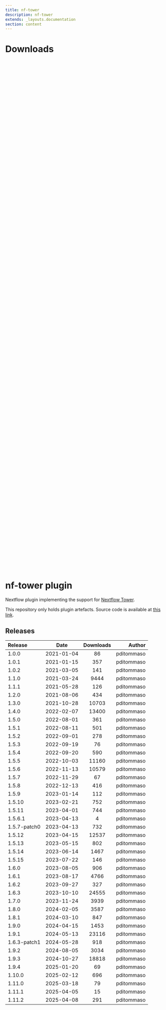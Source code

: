 ```yaml
---
title: nf-tower
description: nf-tower
extends: _layouts.documentation
section: content
---
```


# Downloads

<div style="position: relative; height:40vh; width:80vw">
    <canvas id="releases"></canvas>
</div>
<script type="module" src="nf-plugin-stats/docs/nf-tower/nf-tower.js"></script>

# nf-tower plugin

Nextflow plugin implementing the support for [Nextflow Tower](https://tower.nf/). 

This repository only holds plugin artefacts. Source code is available at [this link](https://github.com/nextflow-io/nextflow/tree/master/plugins/nf-tower). 


## Releases

| Release                               |                       Date                       |                   Downloads                    |                           Author |
| :------------ |:------------------------------------------------:|:----------------------------------------------:|---------------------------------:|
 |  1.0.0                                               | 2021-01-04                                          | 86                                                 | pditommaso                                         |
 |  1.0.1                                               | 2021-01-15                                          | 357                                                | pditommaso                                         |
 |  1.0.2                                               | 2021-03-05                                          | 141                                                | pditommaso                                         |
 |  1.1.0                                               | 2021-03-24                                          | 9444                                               | pditommaso                                         |
 |  1.1.1                                               | 2021-05-28                                          | 126                                                | pditommaso                                         |
 |  1.2.0                                               | 2021-08-06                                          | 434                                                | pditommaso                                         |
 |  1.3.0                                               | 2021-10-28                                          | 10703                                              | pditommaso                                         |
 |  1.4.0                                               | 2022-02-07                                          | 13400                                              | pditommaso                                         |
 |  1.5.0                                               | 2022-08-01                                          | 361                                                | pditommaso                                         |
 |  1.5.1                                               | 2022-08-11                                          | 501                                                | pditommaso                                         |
 |  1.5.2                                               | 2022-09-01                                          | 278                                                | pditommaso                                         |
 |  1.5.3                                               | 2022-09-19                                          | 76                                                 | pditommaso                                         |
 |  1.5.4                                               | 2022-09-20                                          | 590                                                | pditommaso                                         |
 |  1.5.5                                               | 2022-10-03                                          | 11160                                              | pditommaso                                         |
 |  1.5.6                                               | 2022-11-13                                          | 10579                                              | pditommaso                                         |
 |  1.5.7                                               | 2022-11-29                                          | 67                                                 | pditommaso                                         |
 |  1.5.8                                               | 2022-12-13                                          | 416                                                | pditommaso                                         |
 |  1.5.9                                               | 2023-01-14                                          | 112                                                | pditommaso                                         |
 |  1.5.10                                              | 2023-02-21                                          | 752                                                | pditommaso                                         |
 |  1.5.11                                              | 2023-04-01                                          | 744                                                | pditommaso                                         |
 |  1.5.6.1                                             | 2023-04-13                                          | 4                                                  | pditommaso                                         |
 |  1.5.7-patch0                                        | 2023-04-13                                          | 732                                                | pditommaso                                         |
 |  1.5.12                                              | 2023-04-15                                          | 12537                                              | pditommaso                                         |
 |  1.5.13                                              | 2023-05-15                                          | 802                                                | pditommaso                                         |
 |  1.5.14                                              | 2023-06-14                                          | 1467                                               | pditommaso                                         |
 |  1.5.15                                              | 2023-07-22                                          | 146                                                | pditommaso                                         |
 |  1.6.0                                               | 2023-08-05                                          | 906                                                | pditommaso                                         |
 |  1.6.1                                               | 2023-08-17                                          | 4766                                               | pditommaso                                         |
 |  1.6.2                                               | 2023-09-27                                          | 327                                                | pditommaso                                         |
 |  1.6.3                                               | 2023-10-10                                          | 24555                                              | pditommaso                                         |
 |  1.7.0                                               | 2023-11-24                                          | 3939                                               | pditommaso                                         |
 |  1.8.0                                               | 2024-02-05                                          | 3587                                               | pditommaso                                         |
 |  1.8.1                                               | 2024-03-10                                          | 847                                                | pditommaso                                         |
 |  1.9.0                                               | 2024-04-15                                          | 1453                                               | pditommaso                                         |
 |  1.9.1                                               | 2024-05-13                                          | 23116                                              | pditommaso                                         |
 |  1.6.3-patch1                                        | 2024-05-28                                          | 918                                                | pditommaso                                         |
 |  1.9.2                                               | 2024-08-05                                          | 3034                                               | pditommaso                                         |
 |  1.9.3                                               | 2024-10-27                                          | 18818                                              | pditommaso                                         |
 |  1.9.4                                               | 2025-01-20                                          | 69                                                 | pditommaso                                         |
 |  1.10.0                                              | 2025-02-12                                          | 696                                                | pditommaso                                         |
 |  1.11.0                                              | 2025-03-18                                          | 79                                                 | pditommaso                                         |
 |  1.11.1                                              | 2025-04-05                                          | 15                                                 | pditommaso                                         |
 |  1.11.2                                              | 2025-04-08                                          | 291                                                | pditommaso                                         |
